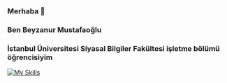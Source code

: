 ### Merhaba 👋
### Ben Beyzanur Mustafaoğlu 
### İstanbul Üniversitesi Siyasal Bilgiler Fakültesi işletme bölümü öğrencisiyim

[![My Skills](https://skillicons.dev/icons?i=linkedin)](https://www.linkedin.com/in/beyzanur-mustafaoglu/)




<!--
**beyzanurmustafaoglu/beyzanurmustafaoglu** is a ✨ _special_ ✨ repository because its `README.md` (this file) appears on your GitHub profile.

Here are some ideas to get you started:

- 🔭 I’m currently working on ...
- 🌱 I’m currently learning ...
- 👯 I’m looking to collaborate on ...
- 🤔 I’m looking for help with ...
- 💬 Ask me about ...
- 📫 How to reach me: ...
- 😄 Pronouns: ...
- ⚡ Fun fact: ...
-->
